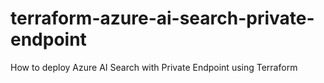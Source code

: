 # terraform-azure-ai-search-private-endpoint
How to deploy Azure AI Search with Private Endpoint using Terraform
